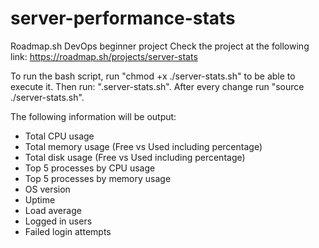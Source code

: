 # server-performance-stats
Roadmap.sh DevOps beginner project 
Check the project at the following link: 
https://roadmap.sh/projects/server-stats

To run the bash script, run "chmod +x ./server-stats.sh" to be able to execute it. 
Then run: ".server-stats.sh".
After every change run "source ./server-stats.sh". 

The following information will be output:
- Total CPU usage
- Total memory usage (Free vs Used including percentage)
- Total disk usage (Free vs Used including percentage)
- Top 5 processes by CPU usage
- Top 5 processes by memory usage
- OS version
- Uptime
- Load average
- Logged in users
- Failed login attempts